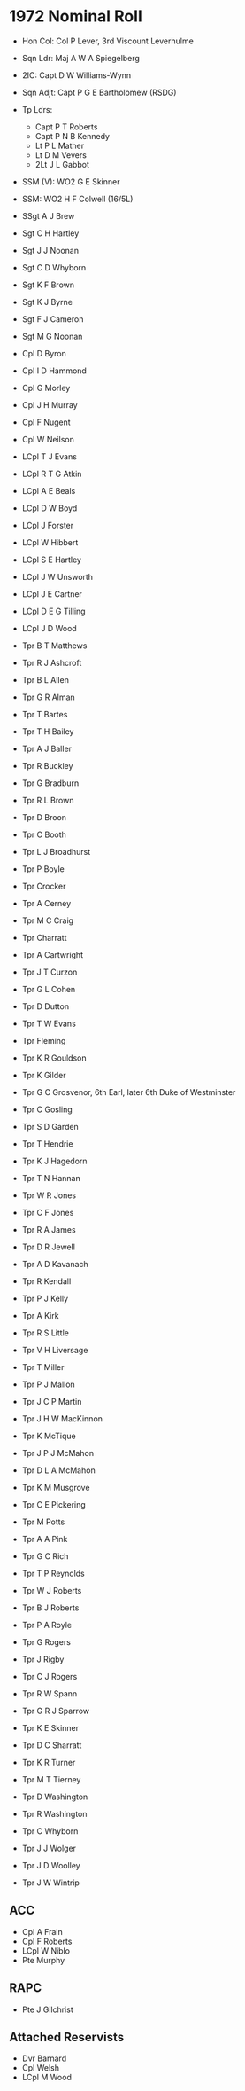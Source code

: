 # 1972 Nominal Roll

* Hon Col: Col P Lever, 3rd Viscount Leverhulme
* Sqn Ldr: Maj A W A Spiegelberg
* 2IC: Capt D W Williams-Wynn
* Sqn Adjt: Capt P G E Bartholomew (RSDG)
* Tp Ldrs:
  * Capt P T Roberts
  * Capt P N B Kennedy
  * Lt P L Mather
  * Lt D M Vevers
  * 2Lt J L Gabbot
* SSM (V): WO2 G E Skinner
* SSM: WO2 H F Colwell (16/5L)

* SSgt A J Brew
* Sgt C H Hartley
* Sgt J J Noonan
* Sgt C D Whyborn
* Sgt K F Brown
* Sgt K J Byrne
* Sgt F J Cameron
* Sgt M G Noonan
* Cpl D Byron
* Cpl I D Hammond
* Cpl G Morley
* Cpl J H Murray
* Cpl F Nugent
* Cpl W Neilson
* LCpl T J Evans
* LCpl R T G Atkin
* LCpl A E Beals
* LCpl D W Boyd
* LCpl J Forster
* LCpl W Hibbert
* LCpl S E Hartley
* LCpl J W Unsworth
* LCpl J E Cartner
* LCpl D E G Tilling
* LCpl J D Wood
* Tpr B T Matthews
* Tpr R J Ashcroft
* Tpr B L Allen
* Tpr G R Alman
* Tpr T Bartes
* Tpr T H Bailey
* Tpr A J Baller
* Tpr R Buckley
* Tpr G Bradburn
* Tpr R L Brown
* Tpr D Broon
* Tpr C Booth
* Tpr L J Broadhurst
* Tpr P Boyle
* Tpr Crocker
* Tpr A Cerney
* Tpr M C Craig
* Tpr Charratt
* Tpr A Cartwright
* Tpr J T Curzon
* Tpr G L Cohen
* Tpr D Dutton
* Tpr T W Evans
* Tpr Fleming
* Tpr K R Gouldson
* Tpr K Gilder
* Tpr G C Grosvenor, 6th Earl, later 6th Duke of Westminster
* Tpr C Gosling
* Tpr S D Garden
* Tpr T Hendrie
* Tpr K J Hagedorn
* Tpr T N Hannan
* Tpr W R Jones
* Tpr C F Jones
* Tpr R A James
* Tpr D R Jewell
* Tpr A D Kavanach
* Tpr R Kendall
* Tpr P J Kelly
* Tpr A Kirk
* Tpr R S Little
* Tpr V H Liversage
* Tpr T Miller
* Tpr P J Mallon
* Tpr J C P Martin
* Tpr J H W MacKinnon
* Tpr K McTique
* Tpr J P J McMahon
* Tpr D L A McMahon
* Tpr K M Musgrove
* Tpr C E Pickering
* Tpr M Potts
* Tpr A A Pink
* Tpr G C Rich
* Tpr T P Reynolds
* Tpr W J Roberts
* Tpr B J Roberts
* Tpr P A Royle
* Tpr G Rogers
* Tpr J Rigby
* Tpr C J Rogers
* Tpr R W Spann
* Tpr G R J Sparrow
* Tpr K E Skinner
* Tpr D C Sharratt
* Tpr K R Turner
* Tpr M T Tierney
* Tpr D Washington
* Tpr R Washington
* Tpr C Whyborn
* Tpr J J Wolger
* Tpr J D Woolley
* Tpr J W Wintrip

## ACC

* Cpl A Frain
* Cpl F Roberts
* LCpl W Niblo
* Pte Murphy

## RAPC

* Pte J Gilchrist

## Attached Reservists

* Dvr Barnard
* Cpl Welsh
* LCpl M Wood

